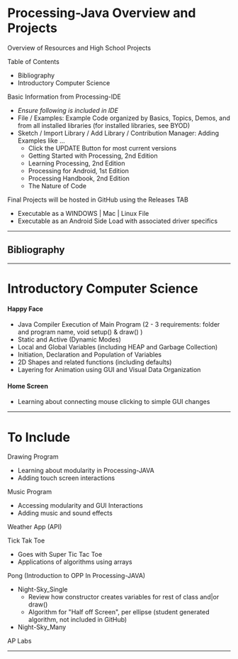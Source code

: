 # Processing-Java Overview and Projects
Overview of Resources and High School Projects

Table of Contents
- Bibliography
- Introductory Computer Science

Basic Information from Processing-IDE
- *Ensure following is included in IDE*
- File / Examples: Example Code organized by Basics, Topics, Demos, and from all installed libraries (for installed libraries, see BYOD)
- Sketch / Import Library / Add Library / Contribution Manager: Adding Examples like ...
  - Click the UPDATE Button for most current versions
  - Getting Started with Processing, 2nd Edition
  - Learning Processing, 2nd Edition
  - Processing for Android, 1st Edition
  - Processing Handbook, 2nd Edition
  - The Nature of Code

Final Projects will be hosted in GitHub using the Releases TAB
- Executable as a WINDOWS | Mac | Linux File
- Executable as an Android Side Load with associated driver specifics

---

## Bibliography


---

# Introductory Computer Science

#### Happy Face
- Java Compiler Execution of Main Program (2 - 3 requirements: folder and program name, void setup() & draw() )
- Static and Active (Dynamic Modes)
- Local and Global Variables (including HEAP and Garbage Collection)
- Initiation, Declaration and Population of Variables
- 2D Shapes and related functions (including defaults)
- Layering for Animation using GUI and Visual Data Organization

#### Home Screen
- Learning about connecting mouse clicking to simple GUI changes

---

# To Include

Drawing Program
- Learning about modularity in Processing-JAVA
- Adding touch screen interactions

Music Program
- Accessing modularity and GUI Interactions
- Adding music and sound effects

Weather App (API)

Tick Tak Toe
- Goes with Super Tic Tac Toe
- Applications of algorithms using arrays

Pong (Introduction to OPP In Processing-JAVA)
- Night-Sky_Single
  - Review how constructor creates variables for rest of class and|or draw()
  - Algorithm for "Half off Screen", per ellipse (student generated algorithm, not included in GitHub)
- Night-Sky_Many

AP Labs

---
